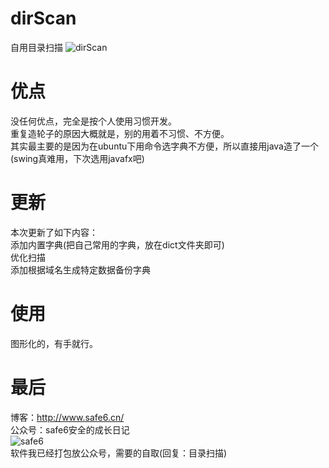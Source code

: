# dirScan
自用目录扫描
![dirScan][1]  

# 优点
没任何优点，完全是按个人使用习惯开发。   
重复造轮子的原因大概就是，别的用着不习惯、不方便。   
其实最主要的是因为在ubuntu下用命令选字典不方便，所以直接用java造了一个(swing真难用，下次选用javafx吧)   


# 更新
本次更新了如下内容：  
添加内置字典(把自己常用的字典，放在dict文件夹即可)  
优化扫描  
添加根据域名生成特定数据备份字典  

# 使用
图形化的，有手就行。  


# 最后
博客：http://www.safe6.cn/      
公众号：safe6安全的成长日记       
![safe6][2]   
软件我已经打包放公众号，需要的自取(回复：目录扫描)      


  [1]: https://github.com/safe6Sec/dirScan/blob/master/img.png
  [2]: http://qiniu.safe6.cn/qrcode.jpg
